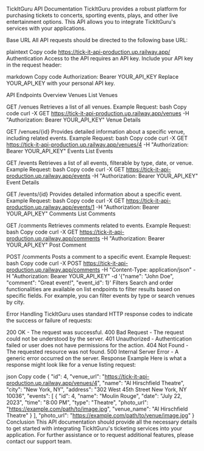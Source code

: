 TickItGuru API Documentation
TickItGuru provides a robust platform for purchasing tickets to concerts, sporting events, plays, and other live entertainment options. This API allows you to integrate TickItGuru's services with your applications.

Base URL
All API requests should be directed to the following base URL:

plaintext
Copy code
https://tick-it-api-production.up.railway.app/
Authentication
Access to the API requires an API key. Include your API key in the request header:

markdown
Copy code
Authorization: Bearer YOUR_API_KEY
Replace YOUR_API_KEY with your personal API key.

API Endpoints Overview
Venues
List Venues

GET /venues
Retrieves a list of all venues.
Example Request:
bash
Copy code
curl -X GET https://tick-it-api-production.up.railway.app/venues -H "Authorization: Bearer YOUR_API_KEY"
Venue Details

GET /venues/{id}
Provides detailed information about a specific venue, including related events.
Example Request:
bash
Copy code
curl -X GET https://tick-it-api-production.up.railway.app/venues/4 -H "Authorization: Bearer YOUR_API_KEY"
Events
List Events

GET /events
Retrieves a list of all events, filterable by type, date, or venue.
Example Request:
bash
Copy code
curl -X GET https://tick-it-api-production.up.railway.app/events -H "Authorization: Bearer YOUR_API_KEY"
Event Details

GET /events/{id}
Provides detailed information about a specific event.
Example Request:
bash
Copy code
curl -X GET https://tick-it-api-production.up.railway.app/events/1 -H "Authorization: Bearer YOUR_API_KEY"
Comments
List Comments

GET /comments
Retrieves comments related to events.
Example Request:
bash
Copy code
curl -X GET https://tick-it-api-production.up.railway.app/comments -H "Authorization: Bearer YOUR_API_KEY"
Post Comment

POST /comments
Posts a comment to a specific event.
Example Request:
bash
Copy code
curl -X POST https://tick-it-api-production.up.railway.app/comments -H "Content-Type: application/json" -H "Authorization: Bearer YOUR_API_KEY" -d '{"name": "John Doe", "comment": "Great event!", "event_id": 1}'
Filters
Search and order functionalities are available on list endpoints to filter results based on specific fields. For example, you can filter events by type or search venues by city.

Error Handling
TickItGuru uses standard HTTP response codes to indicate the success or failure of requests:

200 OK - The request was successful.
400 Bad Request - The request could not be understood by the server.
401 Unauthorized - Authentication failed or user does not have permissions for the action.
404 Not Found - The requested resource was not found.
500 Internal Server Error - A generic error occurred on the server.
Response Example
Here is what a response might look like for a venue listing request:

json
Copy code
{
    "id": 4,
    "venue_url": "https://tick-it-api-production.up.railway.app/venues/4",
    "name": "Al Hirschfield Theatre",
    "city": "New York, NY",
    "address": "302 West 45th Street New York, NY 10036",
    "events": [
        {
            "id": 4,
            "name": "Moulin Rouge",
            "date": "July 22, 2023",
            "time": "8:00 PM",
            "type": "Theatre",
            "photo_url": "https://example.com/path/to/image.jpg",
            "venue_name": "Al Hirschfield Theatre"
        }
    ],
    "photo_url": "https://example.com/path/to/venue/image.jpg"
}
Conclusion
This API documentation should provide all the necessary details to get started with integrating TickItGuru's ticketing services into your application. For further assistance or to request additional features, please contact our support team.
